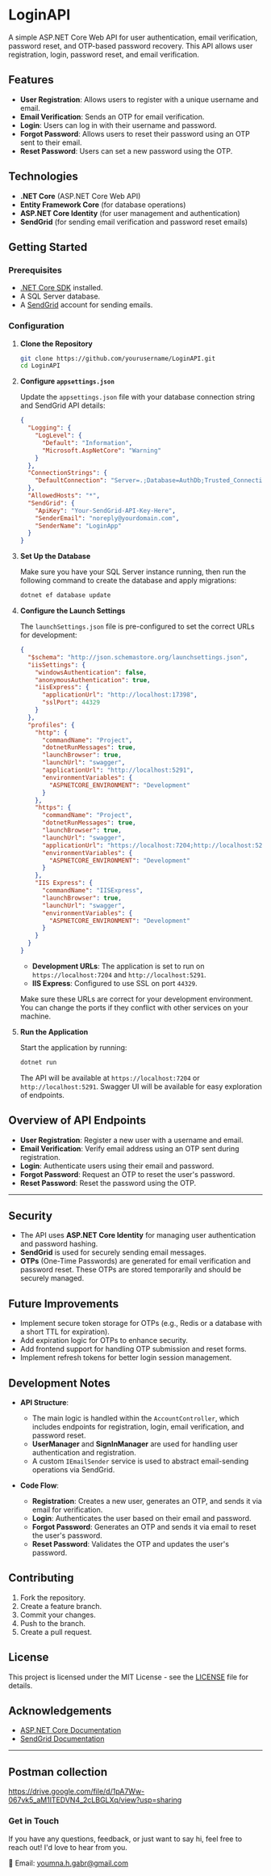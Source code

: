 # LoginAPI

A simple ASP.NET Core Web API for user authentication, email verification, password reset, and OTP-based password recovery. This API allows user registration, login, password reset, and email verification.

## Features

- **User Registration**: Allows users to register with a unique username and email.
- **Email Verification**: Sends an OTP for email verification.
- **Login**: Users can log in with their username and password.
- **Forgot Password**: Allows users to reset their password using an OTP sent to their email.
- **Reset Password**: Users can set a new password using the OTP.

## Technologies

- **.NET Core** (ASP.NET Core Web API)
- **Entity Framework Core** (for database operations)
- **ASP.NET Core Identity** (for user management and authentication)
- **SendGrid** (for sending email verification and password reset emails)

## Getting Started

### Prerequisites

- [.NET Core SDK](https://dotnet.microsoft.com/download) installed.
- A SQL Server database.
- A [SendGrid](https://sendgrid.com/) account for sending emails.

### Configuration

1. **Clone the Repository**

    ```bash
    git clone https://github.com/yourusername/LoginAPI.git
    cd LoginAPI
    ```

2. **Configure `appsettings.json`**

    Update the `appsettings.json` file with your database connection string and SendGrid API details:

    ```json
    {
      "Logging": {
        "LogLevel": {
          "Default": "Information",
          "Microsoft.AspNetCore": "Warning"
        }
      },
      "ConnectionStrings": {
        "DefaultConnection": "Server=.;Database=AuthDb;Trusted_Connection=True;MultipleActiveResultSets=true;TrustServerCertificate=True"
      },
      "AllowedHosts": "*",
      "SendGrid": {
        "ApiKey": "Your-SendGrid-API-Key-Here",
        "SenderEmail": "noreply@yourdomain.com",
        "SenderName": "LoginApp"
      }
    }
    ```

3. **Set Up the Database**

    Make sure you have your SQL Server instance running, then run the following command to create the database and apply migrations:

    ```bash
    dotnet ef database update
    ```

4. **Configure the Launch Settings**

    The `launchSettings.json` file is pre-configured to set the correct URLs for development:

    ```json
    {
      "$schema": "http://json.schemastore.org/launchsettings.json",
      "iisSettings": {
        "windowsAuthentication": false,
        "anonymousAuthentication": true,
        "iisExpress": {
          "applicationUrl": "http://localhost:17398",
          "sslPort": 44329
        }
      },
      "profiles": {
        "http": {
          "commandName": "Project",
          "dotnetRunMessages": true,
          "launchBrowser": true,
          "launchUrl": "swagger",
          "applicationUrl": "http://localhost:5291",
          "environmentVariables": {
            "ASPNETCORE_ENVIRONMENT": "Development"
          }
        },
        "https": {
          "commandName": "Project",
          "dotnetRunMessages": true,
          "launchBrowser": true,
          "launchUrl": "swagger",
          "applicationUrl": "https://localhost:7204;http://localhost:5291",
          "environmentVariables": {
            "ASPNETCORE_ENVIRONMENT": "Development"
          }
        },
        "IIS Express": {
          "commandName": "IISExpress",
          "launchBrowser": true,
          "launchUrl": "swagger",
          "environmentVariables": {
            "ASPNETCORE_ENVIRONMENT": "Development"
          }
        }
      }
    }
    ```

    - **Development URLs**: The application is set to run on `https://localhost:7204` and `http://localhost:5291`.
    - **IIS Express**: Configured to use SSL on port `44329`.

    Make sure these URLs are correct for your development environment. You can change the ports if they conflict with other services on your machine.

5. **Run the Application**

    Start the application by running:

    ```bash
    dotnet run
    ```

    The API will be available at `https://localhost:7204` or `http://localhost:5291`. Swagger UI will be available for easy exploration of endpoints.

## Overview of API Endpoints

- **User Registration**: Register a new user with a username and email.
- **Email Verification**: Verify email address using an OTP sent during registration.
- **Login**: Authenticate users using their email and password.
- **Forgot Password**: Request an OTP to reset the user's password.
- **Reset Password**: Reset the password using the OTP.

---

## Security

- The API uses **ASP.NET Core Identity** for managing user authentication and password hashing.
- **SendGrid** is used for securely sending email messages.
- **OTPs** (One-Time Passwords) are generated for email verification and password reset. These OTPs are stored temporarily and should be securely managed.

## Future Improvements

- Implement secure token storage for OTPs (e.g., Redis or a database with a short TTL for expiration).
- Add expiration logic for OTPs to enhance security.
- Add frontend support for handling OTP submission and reset forms.
- Implement refresh tokens for better login session management.

## Development Notes

- **API Structure**: 
  - The main logic is handled within the `AccountController`, which includes endpoints for registration, login, email verification, and password reset.
  - **UserManager** and **SignInManager** are used for handling user authentication and registration.
  - A custom `IEmailSender` service is used to abstract email-sending operations via SendGrid.

- **Code Flow**:
  - **Registration**: Creates a new user, generates an OTP, and sends it via email for verification.
  - **Login**: Authenticates the user based on their email and password.
  - **Forgot Password**: Generates an OTP and sends it via email to reset the user's password.
  - **Reset Password**: Validates the OTP and updates the user's password.

## Contributing

1. Fork the repository.
2. Create a feature branch.
3. Commit your changes.
4. Push to the branch.
5. Create a pull request.

## License

This project is licensed under the MIT License - see the [LICENSE](LICENSE) file for details.

## Acknowledgements

- [ASP.NET Core Documentation](https://docs.microsoft.com/en-us/aspnet/core/)
- [SendGrid Documentation](https://docs.sendgrid.com/)

---

## Postman collection
https://drive.google.com/file/d/1pA7Ww-067vk5_aM1lTEDVN4_2cLBGLXq/view?usp=sharing

### Get in Touch

If you have any questions, feedback, or just want to say hi, feel free to reach out! I'd love to hear from you.

📧 Email: youmna.h.gabr@gmail.com
